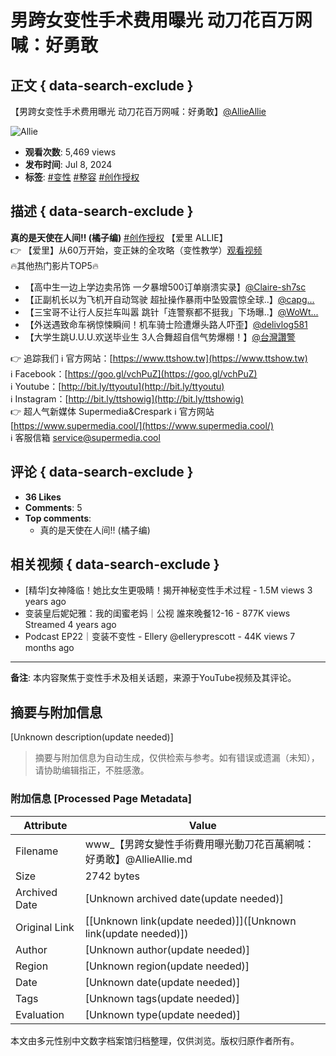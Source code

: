 # 男跨女变性手术费用曝光 动刀花百万网喊：好勇敢

## 正文 { data-search-exclude }


【男跨女变性手术费用曝光 动刀花百万网喊：好勇敢】[@AllieAllie](https://www.youtube.com/@AllieAllie)

![Allie](https://yt3.ggpht.com/-D-qrz_ABRaSEsqOo43UCb5uaHbn-ic4u2ItkGoPSc-_moCVzjDMOJll00k_x2A683WrAeECIEo=s48-c-k-c0x00ffffff-no-rj)

- **观看次数**: 5,469 views
- **发布时间**: Jul 8, 2024
- **标签**: [#变性](https://www.youtube.com/hashtag/%E8%AE%8A%E6%80%A7) [#整容](https://www.youtube.com/hashtag/%E6%95%B4%E5%AE%B9) [#创作授权](https://www.youtube.com/hashtag/%E5%89%B5%E4%BD%9C%E6%8E%88%E6%AC%8A)

## 描述 { data-search-exclude }

**真的是天使在人间!! (橘子编)** [#创作授权](https://www.youtube.com/hashtag/%E5%89%B5%E4%BD%9C%E6%8E%88%E6%AC%8A) 【爱里 ALLIE】  
👉 【爱里】从60万开始，变正妹的全攻略（变性教学）[观看视频](https://www.youtube.com/watch?v=VApMSbuyuCY&t=0s)   
🔥其他热门影片TOP5🔥 

- 【高中生一边上学边卖吊饰 一夕暴增500订单崩溃实录】[@Claire-sh7sc](https://www.youtube.com/watch?v=uvhTUiGr3LI&t=0s)
- 【正副机长以为飞机开自动驾驶 超扯操作暴雨中坠毁震惊全球..】[@capg...](https://www.youtube.com/watch?v=PvCFLeQotZQ&t=0s)
- 【三宝哥不让行人反拦车叫嚣 跳针「连警察都不挺我」下场曝..】[@WoWt...](https://www.youtube.com/watch?v=daURiUSduMA&t=0s)
- 【外送遇致命车祸惊悚瞬间！机车骑士险遭爆头路人吓歪】[@delivlog581](https://www.youtube.com/watch?v=x9kkVG209vk&t=0s)
- 【大学生跳U.U.U.欢送毕业生 3人合舞超自信气势爆棚！】[@台灣讚警](https://www.youtube.com/watch?v=OeTDFa2u-w&t=0s)

👉 追踪我们 ℹ️ 官方网站：[https://www.ttshow.tw](https://www.ttshow.tw)  
ℹ️ Facebook：[https://goo.gl/vchPuZ](https://goo.gl/vchPuZ)  
ℹ️ Youtube：[http://bit.ly/ttyoutu](http://bit.ly/ttyoutu)  
ℹ️ Instagram：[http://bit.ly/ttshowig](http://bit.ly/ttshowig)  
👉 超人气新媒体 Supermedia&Crespark ℹ️ 官方网站 [https://www.supermedia.cool/](https://www.supermedia.cool/)  
ℹ️ 客服信箱 service@supermedia.cool 

## 评论 { data-search-exclude }
- **36 Likes**
- **Comments**: 5
- **Top comments**: 
  - 真的是天使在人间!! (橘子编)

## 相关视频 { data-search-exclude }
- [精华]女神降临！她比女生更吸睛！揭开神秘变性手术过程 - 1.5M views 3 years ago
- 变装皇后妮妃雅：我的闺蜜老妈｜公视 誰來晚餐12-16 - 877K views Streamed 4 years ago
- Podcast EP22｜变装不变性 - Ellery @elleryprescott - 44K views 7 months ago

---

**备注**: 本内容聚焦于变性手术及相关话题，来源于YouTube视频及其评论。
<!-- tcd_original_link https://www.youtube.com/watch?v=yzb-UycU1eo -->


## 摘要与附加信息

<!-- tcd_abstract -->
[Unknown description(update needed)]
<!-- tcd_abstract_end -->

> 摘要与附加信息为自动生成，仅供检索与参考。如有错误或遗漏（未知），请协助编辑指正，不胜感激。

### 附加信息 [Processed Page Metadata]

| Attribute       | Value                                  |
|-----------------|----------------------------------------|
| Filename        | www_【男跨女變性手術費用曝光動刀花百萬網喊：好勇敢】@AllieAllie.md                             |
| Size            | 2742 bytes                           |
| Archived Date   | [Unknown archived date(update needed)]                             |
| Original Link   | [[Unknown link(update needed)]]([Unknown link(update needed)])                       |
| Author          | [Unknown author(update needed)]                               |
| Region          | [Unknown region(update needed)]                               |
| Date            | [Unknown date(update needed)]                                 |
| Tags            | [Unknown tags(update needed)]                                 |
| Evaluation            | [Unknown type(update needed)]                                 |
<!-- tcd_table_end -->

本文由多元性别中文数字档案馆归档整理，仅供浏览。版权归原作者所有。
